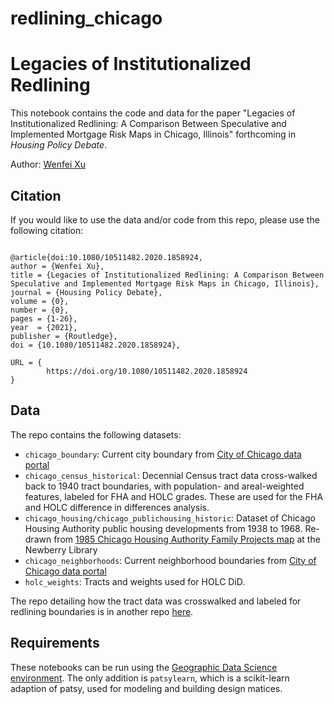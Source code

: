 # redlining_chicago
# Legacies of Institutionalized Redlining
This notebook contains the code and data for the paper "Legacies of Institutionalized Redlining: A Comparison Between Speculative and Implemented Mortgage Risk Maps in Chicago, Illinois" forthcoming in *Housing Policy Debate*. 

Author: [Wenfei Xu](wenfeixu.com)

## Citation
If you would like to use the data and/or code from this repo, please use the following citation: 
```

@article{doi:10.1080/10511482.2020.1858924,
author = {Wenfei Xu},
title = {Legacies of Institutionalized Redlining: A Comparison Between Speculative and Implemented Mortgage Risk Maps in Chicago, Illinois},
journal = {Housing Policy Debate},
volume = {0},
number = {0},
pages = {1-26},
year  = {2021},
publisher = {Routledge},
doi = {10.1080/10511482.2020.1858924},

URL = { 
        https://doi.org/10.1080/10511482.2020.1858924    
}
```

## Data
The repo contains the following datasets: 
- `chicago_boundary`: Current city boundary from [City of Chicago data portal](https://data.cityofchicago.org/Facilities-Geographic-Boundaries/Boundaries-City-Outdated-Format/q38j-zgre/data)
- `chicago_census_historical`: Decennial Census tract data cross-walked back to 1940 tract boundaries, with population- and areal-weighted features, labeled for FHA and HOLC grades. These are used for the FHA and HOLC difference in differences analysis. 
- `chicago_housing/chicago_publichousing_historic`: Dataset of Chicago Housing Authority public housing developments from 1938 to 1968. Re-drawn from [1985 Chicago Housing Authority Family Projects map](http://www.encyclopedia.chicagohistory.org/pages/3712.html) at the Newberry Library
- `chicago_neighborhoods`: Current neighborhood boundaries from [City of Chicago data portal](https://data.cityofchicago.org/widgets/bbvz-uum9)
- `holc_weights`: Tracts and weights used for HOLC DiD.

The repo detailing how the tract data was crosswalked and labeled for redlining boundaries is in another repo [here](https://github.com/iamwfx/redlining).

## Requirements
These notebooks can be run using the [Geographic Data Science environment](https://github.com/darribas/gds_env). The only addition is `patsylearn`, which is a scikit-learn adaption of patsy, used for modeling and building design matices. 

